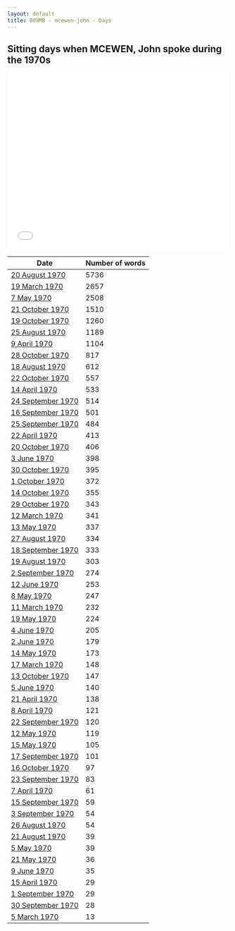 ```yaml
---
layout: default
title: 009MB - mcewen-john - Days
---
```

## Sitting days when MCEWEN, John spoke during the 1970s

<iframe width="100%" height="400" frameborder="0" scrolling="no" src="//plot.ly/~wragge/1343.embed"></iframe>

| Date | Number of words |
|--------------|----------------|
|[20 August 1970](https://historichansard.net/hofreps/1970/19700820_reps_27_hor69/)|5736|
|[19 March 1970](https://historichansard.net/hofreps/1970/19700319_reps_27_hor66/)|2657|
|[7 May 1970](https://historichansard.net/hofreps/1970/19700507_reps_27_hor67/)|2508|
|[21 October 1970](https://historichansard.net/hofreps/1970/19701021_reps_27_hor70/)|1510|
|[19 October 1970](https://historichansard.net/hofreps/1970/19701019_reps_27_hor70/)|1260|
|[25 August 1970](https://historichansard.net/hofreps/1970/19700825_reps_27_hor69/)|1189|
|[9 April 1970](https://historichansard.net/hofreps/1970/19700409_reps_27_hor66/)|1104|
|[28 October 1970](https://historichansard.net/hofreps/1970/19701028_reps_27_hor70/)|817|
|[18 August 1970](https://historichansard.net/hofreps/1970/19700818_reps_27_hor69/)|612|
|[22 October 1970](https://historichansard.net/hofreps/1970/19701022_reps_27_hor70/)|557|
|[14 April 1970](https://historichansard.net/hofreps/1970/19700414_reps_27_hor66/)|533|
|[24 September 1970](https://historichansard.net/hofreps/1970/19700924_reps_27_hor69/)|514|
|[16 September 1970](https://historichansard.net/hofreps/1970/19700916_reps_27_hor69/)|501|
|[25 September 1970](https://historichansard.net/hofreps/1970/19700925_reps_27_hor69/)|484|
|[22 April 1970](https://historichansard.net/hofreps/1970/19700422_reps_27_hor67/)|413|
|[20 October 1970](https://historichansard.net/hofreps/1970/19701020_reps_27_hor70/)|406|
|[3 June 1970](https://historichansard.net/hofreps/1970/19700603_reps_27_hor68/)|398|
|[30 October 1970](https://historichansard.net/hofreps/1970/19701030_reps_27_hor70/)|395|
|[1 October 1970](https://historichansard.net/hofreps/1970/19701001_reps_27_hor70/)|372|
|[14 October 1970](https://historichansard.net/hofreps/1970/19701014_reps_27_hor70/)|355|
|[29 October 1970](https://historichansard.net/hofreps/1970/19701029_reps_27_hor70/)|343|
|[12 March 1970](https://historichansard.net/hofreps/1970/19700312_reps_27_hor66/)|341|
|[13 May 1970](https://historichansard.net/hofreps/1970/19700513_reps_27_hor67/)|337|
|[27 August 1970](https://historichansard.net/hofreps/1970/19700827_reps_27_hor69/)|334|
|[18 September 1970](https://historichansard.net/hofreps/1970/19700918_reps_27_hor69/)|333|
|[19 August 1970](https://historichansard.net/hofreps/1970/19700819_reps_27_hor69/)|303|
|[2 September 1970](https://historichansard.net/hofreps/1970/19700902_reps_27_hor69/)|274|
|[12 June 1970](https://historichansard.net/hofreps/1970/19700612_reps_27_hor68/)|253|
|[8 May 1970](https://historichansard.net/hofreps/1970/19700508_reps_27_hor67/)|247|
|[11 March 1970](https://historichansard.net/hofreps/1970/19700311_reps_27_hor66/)|232|
|[19 May 1970](https://historichansard.net/hofreps/1970/19700519_reps_27_hor67/)|224|
|[4 June 1970](https://historichansard.net/hofreps/1970/19700604_reps_27_hor68/)|205|
|[2 June 1970](https://historichansard.net/hofreps/1970/19700602_reps_27_hor68/)|179|
|[14 May 1970](https://historichansard.net/hofreps/1970/19700514_reps_27_hor67/)|173|
|[17 March 1970](https://historichansard.net/hofreps/1970/19700317_reps_27_hor66/)|148|
|[13 October 1970](https://historichansard.net/hofreps/1970/19701013_reps_27_hor70/)|147|
|[5 June 1970](https://historichansard.net/hofreps/1970/19700605_reps_27_hor68/)|140|
|[21 April 1970](https://historichansard.net/hofreps/1970/19700421_reps_27_hor67/)|138|
|[8 April 1970](https://historichansard.net/hofreps/1970/19700408_reps_27_hor66/)|121|
|[22 September 1970](https://historichansard.net/hofreps/1970/19700922_reps_27_hor69/)|120|
|[12 May 1970](https://historichansard.net/hofreps/1970/19700512_reps_27_hor67/)|119|
|[15 May 1970](https://historichansard.net/hofreps/1970/19700515_reps_27_hor67/)|105|
|[17 September 1970](https://historichansard.net/hofreps/1970/19700917_reps_27_hor69/)|101|
|[16 October 1970](https://historichansard.net/hofreps/1970/19701016_reps_27_hor70/)|97|
|[23 September 1970](https://historichansard.net/hofreps/1970/19700923_reps_27_hor69/)|83|
|[7 April 1970](https://historichansard.net/hofreps/1970/19700407_reps_27_hor66/)|61|
|[15 September 1970](https://historichansard.net/hofreps/1970/19700915_reps_27_hor69/)|59|
|[3 September 1970](https://historichansard.net/hofreps/1970/19700903_reps_27_hor69/)|54|
|[26 August 1970](https://historichansard.net/hofreps/1970/19700826_reps_27_hor69/)|54|
|[21 August 1970](https://historichansard.net/hofreps/1970/19700821_reps_27_hor69/)|39|
|[5 May 1970](https://historichansard.net/hofreps/1970/19700505_reps_27_hor67/)|39|
|[21 May 1970](https://historichansard.net/hofreps/1970/19700521_reps_27_hor67/)|36|
|[9 June 1970](https://historichansard.net/hofreps/1970/19700609_reps_27_hor68/)|35|
|[15 April 1970](https://historichansard.net/hofreps/1970/19700415_reps_27_hor66/)|29|
|[1 September 1970](https://historichansard.net/hofreps/1970/19700901_reps_27_hor69/)|29|
|[30 September 1970](https://historichansard.net/hofreps/1970/19700930_reps_27_hor70/)|28|
|[5 March 1970](https://historichansard.net/hofreps/1970/19700305_reps_27_hor66/)|13|
